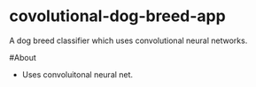 # covolutional-dog-breed-app
A dog breed classifier which uses convolutional neural networks.

#About
- Uses convoluitonal neural net.
